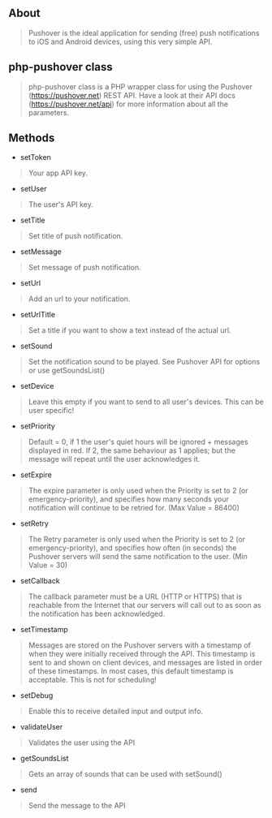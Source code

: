 ## About
> Pushover is the ideal application for sending (free) push notifications to iOS and Android devices, using this very simple API.

## php-pushover class
> php-pushover class is a PHP wrapper class for using the Pushover (https://pushover.net) REST API. Have a look at their API docs (https://pushover.net/api) for more information about all the parameters.

## Methods

* setToken
> Your app API key.

* setUser
> The user's API key.

* setTitle
> Set title of push notification.

* setMessage
> Set message of push notification.

* setUrl
> Add an url to your notification.

* setUrlTitle
> Set a title if you want to show a text instead of the actual url.

* setSound
> Set the notification sound to be played. See Pushover API for options or use getSoundsList()

* setDevice
> Leave this empty if you want to send to all user's devices. This can be user specific!

* setPriority
> Default = 0, if 1 the user's quiet hours will be ignored + messages displayed in red. If 2, the same behaviour as 1 applies; but the message will repeat until the user acknowledges it.

* setExpire
> The expire parameter is only used when the Priority is set to 2 (or emergency-priority), and specifies how many seconds your notification will continue to be retried for. (Max Value = 86400)

* setRetry
> The Retry parameter is only used when the Priority is set to 2 (or emergency-priority), and specifies how often (in seconds) the Pushover servers will send the same notification to the user. (Min Value = 30)

* setCallback
> The callback parameter must be a URL (HTTP or HTTPS) that is reachable from the Internet that our servers will call out to as soon as the notification has been acknowledged.

* setTimestamp
> Messages are stored on the Pushover servers with a timestamp of when they were initially received through the API. This timestamp is sent to and shown on client devices, and messages are listed in order of these timestamps. In most cases, this default timestamp is acceptable. This is not for scheduling!

* setDebug
> Enable this to receive detailed input and output info.

* validateUser
> Validates the user using the API

* getSoundsList
> Gets an array of sounds that can be used with setSound()

* send
> Send the message to the API